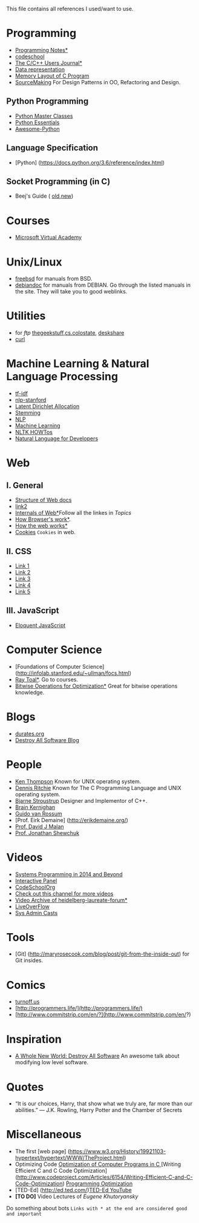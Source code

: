 This file contains all references I used/want to use.

# Programming
- [Programming Notes\*](https://www.ntu.edu.sg/home/ehchua/programming/index.html)
- [codeschool](codeschool.org)
- [The C/C++ Users Journal\*](http://collaboration.cmc.ec.gc.ca/science/rpn/biblio/ddj/Website/articles/)
- [Data representation](http://www.willamette.edu/~gorr/classes/cs130/lectures/data_rep.htm)
- [Memory Layout of C Program](http://www.geeksforgeeks.org/memory-layout-of-c-program/)
- [SourceMaking](https://sourcemaking.com/) For Design Patterns in OO, Refactoring and Design.


## Python Programming
- [Python Master Classes](http://www.dabeaz.com/finalgenerator/)
- [Python Essentials](http://www.programiz.com/article/python-self-why)
- [Awesome-Python](http://awesome-python.com/)

## Language Specification
- [Python] (https://docs.python.org/3.6/reference/index.html)

## Socket Programming (in C)
- Beej's Guide ( [old](http://www.gta.ufrj.br/ensino/eel878/sockets/index.html),[new](http://beej.us/guide/bgnet/output/html/multipage/index.html))


# Courses
- [Microsoft Virtual Academy](https://mva.microsoft.com/)


# Unix/Linux
- [freebsd](https://www.freebsd.org/doc/en_US.ISO8859-1/books/handbook/) for manuals from BSD.
- [debiandoc](https://www.debian.org/doc/) for manuals from DEBIAN. Go through the listed manuals in the site. They will take you to good weblinks.

# Utilities
- for *ftp* [thegeekstuff](http://www.thegeekstuff.com/2010/06/ftp-sftp-tutorial/),[cs.colostate](https://www.cs.colostate.edu/helpdocs/ftp.html), [deskshare](http://www.deskshare.com/resources/articles/ftp-how-to.aspx)
- [curl](http://www.thegeekstuff.com/2012/04/curl-examples/)


# Machine Learning & Natural Language Processing
- [tf-idf](http://www.tfidf.com/)
- [nlp-stanford](http://nlp.stanford.edu/IR-book/html/htmledition/contents-1.html)
- [Latent Dirichlet Allocation](http://blog.echen.me/2011/08/22/introduction-to-latent-dirichlet-allocation/)
- [Stemming](https://xapian.org/docs/stemming.html)
- [NLP](http://www.isi.edu/natural-language/teaching/cs544/spring13/)
- [Machine Learning](cs229.stanford.edu/materials.html)
- [NLTK HOWTos](http://www.nltk.org/howto/)
- [Natural Language for Developers](https://wit.ai/)

# Web

## I. General
- [Structure of Web docs](https://www.w3.org/TR/WD-html40-970708/struct/structop.html)
- [link2](https://www.w3.org/TR/WD-html40-970708/contents.html)
- [Internals of Web\*](https://developers.google.com/web/fundamentals/performance/critical-rendering-path/?hl=en)Follow all the linkes in *Topics*
- [How Browser's work\*](http://taligarsiel.com/Projects/howbrowserswork1.htm).
- [How the web works\*](http://www.garshol.priv.no/download/text/http-tut.html)
- [Cookies](https://www.youtube.com/watch?v=LHSSY8QNvew) `Cookies` in web.

## II. CSS
- [Link 1](https://specificity.keegan.st/)
- [Link 2](https://css-tricks.com/snippets/css/a-guide-to-flexbox/)
- [Link 3](http://css-tricks.com/)
- [Link 4](https://developer.mozilla.org/en/docs/Web/CSS/Specificity)
- [Link 5](http://flukeout.github.io/)

## III. JavaScript
- [Eloquent JavaScript](http://eloquentjavascript.net/)


# Computer Science
- [Foundations of Computer Science] (http://infolab.stanford.edu/~ullman/focs.html)
- [Ray Toal\*](http://cs.lmu.edu/~ray/). Go to courses.
- [Bitwise Operations for Optimization\*](http://guru.multimedia.cx/category/optimization/) Great for bitwise operations knowledge.


# Blogs
- [durates.org](http://duartes.org/gustavo/blog/archives/)
- [Destroy All Software Blog](https://www.destroyallsoftware.com/blog/)

# People
- [Ken Thompson](http://amturing.acm.org/award_winners/thompson_4588371.cfm) Known for UNIX operating system.
- [Dennis Ritchie](http://amturing.acm.org/award_winners/ritchie_1506389.cfm) Known for The C Programming Language and UNIX operating system.
- [Bjarne Stroustrup](http://www.stroustrup.com/) Designer and Implementor of C++.
- [Brain Kernighan](https://www.cs.princeton.edu/~bwk/)
- [Guido van Rossum](https://www.python.org/~guido/)
- [Prof. Eirk Demaine] (http://erikdemaine.org/)
- [Prof. David J Malan](http://cs.harvard.edu/malan/)
- [Prof. Jonathan Shewchuk](https://people.eecs.berkeley.edu/~jrs/)

# Videos
- [Systems Programming in 2014 and Beyond](https://channel9.msdn.com/Events/Lang-NEXT/Lang-NEXT-2014/Panel-Systems-Programming-Languages-in-2014-and-Beyond)
- [Interactive Panel](https://channel9.msdn.com/Events/GoingNative/GoingNative-2012/Interactive-Panel-Ask-Us-Anything-?ocid=relatedsession)
- [CodeSchoolOrg](http://codeschool.org/)
- [Check out this channel for more videos](https://channel9.msdn.com/)
- [Video Archive of heidelberg-laureate-forum\*](http://www.heidelberg-laureate-forum.org/videoarchive/)
- [LiveOverFlow](https://www.youtube.com/channel/UClcE-kVhqyiHCcjYwcpfj9w)
- [Sys Admin Casts](https://sysadmincasts.com/)

# Tools
- [Git] (http://maryrosecook.com/blog/post/git-from-the-inside-out) for Git insides.

# Comics
- [turnoff.us](http://turnoff.us)
- [http://programmers.life/](http://programmers.life/)
- [http://www.commitstrip.com/en/?](http://www.commitstrip.com/en/?)

# Inspiration
- [A Whole New World: Destroy All Software](https://www.destroyallsoftware.com/talks/a-whole-new-world) An awesome talk about modifying low level software.


# Quotes

- “It is our choices, Harry, that show what we truly are, far more than
our abilities.” ― J.K. Rowling, Harry Potter and the Chamber of Secrets



# Miscellaneous
- The first [web page] (https://www.w3.org/History/19921103-hypertext/hypertext/WWW/TheProject.html)
- Optimizing Code [Optimization of Computer Programs in C ](http://icps.u-strasbg.fr/~bastoul/local_copies/lee.html) [Writing Efficient C and C Code Optimization] (http://www.codeproject.com/Articles/6154/Writing-Efficient-C-and-C-Code-Optimization) [Programming Optimization](http://www.azillionmonkeys.com/qed/optimize.html)
- [TED-Ed] (http://ed.ted.com/)[TED-Ed YouTube](https://www.youtube.com/user/TEDEducation)
- **[TO DO]** Video Lectures of *Eugene Khutoryansky* 


Do something about bots
`Links with * at the end are considered good and important`
